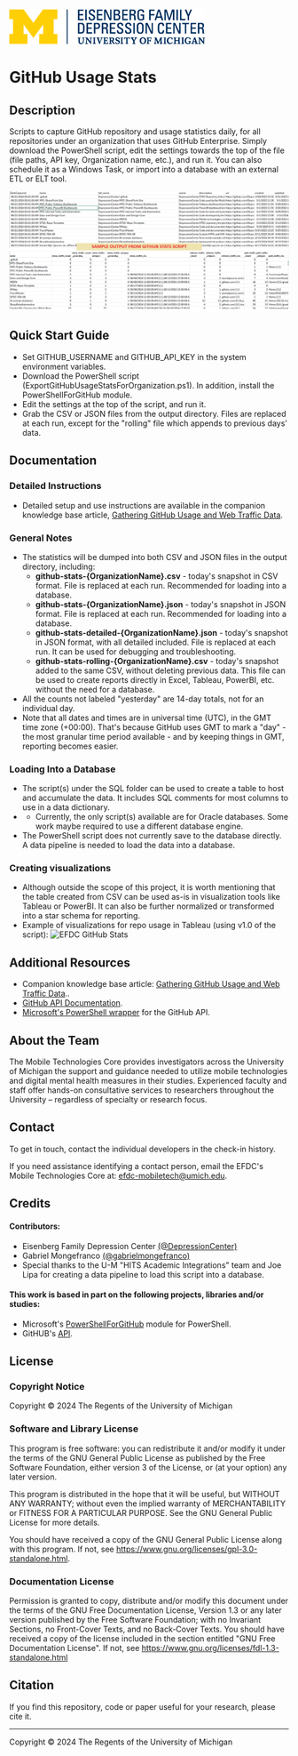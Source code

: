 ![Depression Center Logo](https://github.com/DepressionCenter/.github/blob/main/images/EFDCLogo_375w.png "depressioncenter.org")

# GitHub Usage Stats

## Description
Scripts to capture GitHub repository and usage statistics daily, for all repositories under an organization that uses GitHub Enterprise. Simply download the PowerShell script, edit the settings towards the top of the file (file paths, API key, Organization name, etc.), and run it. You can also schedule it as a Windows Task, or import into a database with an external ETL or ELT tool.

![GitHub Usage Stats Sample Screenshot](https://github.com/DepressionCenter/GitHub-Usage-Stats/blob/main/images/GitHub-Usage-Stats-Output-Example.png?raw=true "Sample output from this GitHub Usage Stats script.")


## Quick Start Guide
+ Set GITHUB_USERNAME and GITHUB_API_KEY in the system environment variables.
+ Download the PowerShell script (ExportGitHubUsageStatsForOrganization.ps1). In addition, install the PowerShellForGitHub module.
+ Edit the settings at the top of the script, and run it.
+ Grab the CSV or JSON files from the output directory. Files are replaced at each run, except for the "rolling" file which appends to previous days' data.



## Documentation

### Detailed Instructions
+ Detailed setup and use instructions are available in the companion knowledge base article, [Gathering GitHub Usage and Web Traffic Data](https://teamdynamix.umich.edu/TDClient/210/DepressionCenter/KB/ArticleDet?ID=12311).

### General Notes
+ The statistics will be dumped into both CSV and JSON files in the output directory, including:
  + **github-stats-{OrganizationName}.csv** - today's snapshot in CSV format. File is replaced at each run. Recommended for loading into a database.
  + **github-stats-{OrganizationName}.json** - today's snapshot in JSON format. File is replaced at each run. Recommended for loading into a database.
  + **github-stats-detailed-{OrganizationName}.json** - today's snapshot in JSON format, with all detailed included. File is replaced at each run. It can be used for debugging and troubleshooting.
  + **github-stats-rolling-{OrganizationName}.csv** - today's snapshot added to the same CSV, without deleting previous data. This file can be used to create reports directly in Excel, Tableau, PowerBI, etc. without the need for a database.
+ All the counts not labeled "yesterday" are 14-day totals, not for an individual day. 
+ Note that all dates and times are in universal time (UTC), in the GMT time zone (+00:00). That's because GitHub uses GMT to mark a "day" - the most granular time period available - and by keeping things in GMT, reporting becomes easier.

### Loading Into a Database
+ The script(s) under the SQL folder can be used to create a table to host and accumulate the data. It includes SQL comments for most columns to use in a data dictionary.
+ + Currently, the only script(s) available are for Oracle databases. Some work maybe required to use a different database engine.
+ The PowerShell script does not currently save to the database directly. A data pipeline is needed to load the data into a database.

### Creating visualizations
+ Although outside the scope of this project, it is worth mentioning that the table created from CSV can be used as-is in visualization tools like Tableau or PowerBI. It can also be further normalized or transformed into a star schema for reporting.
+ Example of visualizations for repo usage in Tableau (using v1.0 of the script):
![EFDC GitHub Stats](https://github.com/DepressionCenter/GitHub-Usage-Stats/assets/42566461/87b98058-606c-4c00-a89f-a96d354266f2)


## Additional Resources
+ Companion knowledge base article: [Gathering GitHub Usage and Web Traffic Data](https://teamdynamix.umich.edu/TDClient/210/DepressionCenter/KB/ArticleDet?ID=12311)..
+ [GitHub API Documentation](https://docs.github.com/en/rest/metrics?apiVersion=2022-11-28).
+ [Microsoft's PowerShell wrapper](https://github.com/microsoft/PowerShellForGitHub) for the GitHub API.



## About the Team
The Mobile Technologies Core provides investigators across the University of Michigan the support and guidance needed to utilize mobile technologies and digital mental health measures in their studies. Experienced faculty and staff offer hands-on consultative services to researchers throughout the University – regardless of specialty or research focus.



## Contact
To get in touch, contact the individual developers in the check-in history.

If you need assistance identifying a contact person, email the EFDC's Mobile Technologies Core at: efdc-mobiletech@umich.edu.



## Credits
#### Contributors:
+ Eisenberg Family Depression Center [(@DepressionCenter)](https://github.com/DepressionCenter/)
+ Gabriel Mongefranco [(@gabrielmongefranco)](https://github.com/gabrielmongefranco)
+ Special thanks to the U-M "HITS Academic Integrations" team and Joe Lipa for creating a data pipeline to load this script into a database.



#### This work is based in part on the following projects, libraries and/or studies:
+ Microsoft's [PowerShellForGitHub](https://github.com/microsoft/PowerShellForGitHub) module for PowerShell.
+ GitHUB's [API](https://docs.github.com/en/rest/metrics/traffic).


## License
### Copyright Notice
Copyright © 2024 The Regents of the University of Michigan


### Software and Library License
This program is free software: you can redistribute it and/or modify it under the terms of the GNU General Public License as published by the Free Software Foundation, either version 3 of the License, or (at your option) any later version.

This program is distributed in the hope that it will be useful, but WITHOUT ANY WARRANTY; without even the implied warranty of MERCHANTABILITY or FITNESS FOR A PARTICULAR PURPOSE. See the GNU General Public License for more details.

You should have received a copy of the GNU General Public License along with this program. If not, see <https://www.gnu.org/licenses/gpl-3.0-standalone.html>.


### Documentation License
Permission is granted to copy, distribute and/or modify this document 
under the terms of the GNU Free Documentation License, Version 1.3 
or any later version published by the Free Software Foundation; 
with no Invariant Sections, no Front-Cover Texts, and no Back-Cover Texts. 
You should have received a copy of the license included in the section entitled "GNU 
Free Documentation License". If not, see <https://www.gnu.org/licenses/fdl-1.3-standalone.html>



## Citation
If you find this repository, code or paper useful for your research, please cite it.

----

Copyright © 2024 The Regents of the University of Michigan
